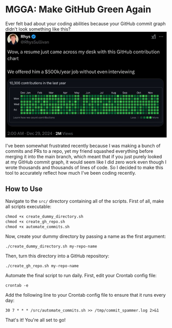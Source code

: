 # MGGA: Make GitHub Green Again

Ever felt bad about your coding abilities because your GitHub commit graph didn't look something like this?
![](media/image.jpeg "feelsbad.png")

I've been somewhat frustrated recently because I was making a bunch of commits and PRs to a repo, yet my friend squashed everything before merging it into the main branch, which meant that if you just purely looked at my GitHub commit graph, it would seem like I did zero work even though I wrote thousands and thousands of lines of code. So I decided to make this tool to accurately reflect how much I've been coding recently.

## How to Use
Navigate to the `src/` directory containing all of the scripts. First of all, make all scripts executable:
```
chmod +x create_dummy_directory.sh
chmod +x create_gh_repo.sh
chmod +x automate_commits.sh
```

Now, create your dummy directory by passing a name as the first argument:
```
./create_dummy_directory.sh my-repo-name
```

Then, turn this directory into a GitHub repository:
```
./create_gh_repo.sh my-repo-name
```

Automate the final script to run daily. First, edit your Crontab config file:
```
crontab -e
```

Add the following line to your Crontab config file to ensure that it runs every day:
```
30 7 * * * /src/automate_commits.sh >> /tmp/commit_spammer.log 2>&1
```

That's it! You're all set to go!
